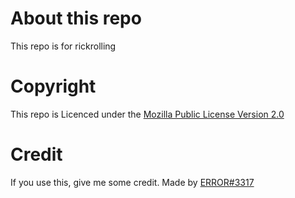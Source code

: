 # About this repo
This repo is for rickrolling
# Copyright
This repo is Licenced under the [Mozilla Public License Version 2.0](https://www.mozilla.org/en-US/MPL/2.0 "MPL_2.0")
# Credit
If you use this, give me some credit. Made by [ERROR#3317](https://github.com/AFK-debug-9)
